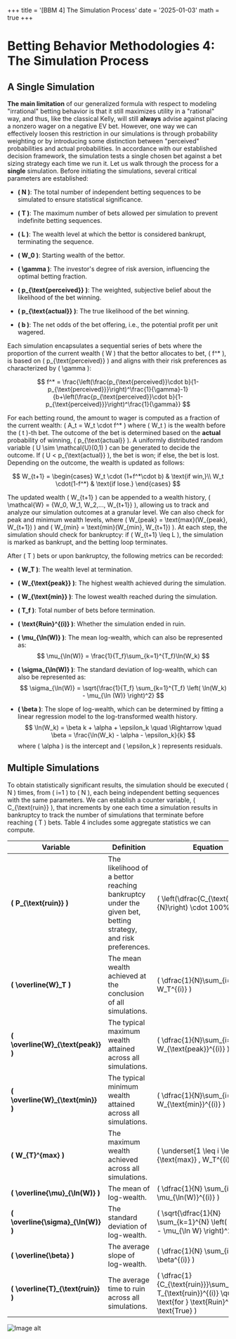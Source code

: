 +++
title = '[BBM 4] The Simulation Process'
date = '2025-01-03'
math = true
+++

# Betting Behavior Methodologies 4: The Simulation Process

## A Single Simulation

**The main limitation** of our generalized formula with respect to modeling "irrational" betting behavior is that it still maximizes utility in a "rational" way, and thus, like the classical Kelly, will still **always** advise against placing a nonzero wager on a negative EV bet. However, one way we can effectively loosen this restriction in our simulations is through probability weighting or by introducing some distinction between "perceived" probabilities and actual probabilities. In accordance with our established decision framework, the simulation tests a single chosen bet against a bet sizing strategy each time we run it. Let us walk through the process for a **single** simulation. Before initiating the simulations, several critical parameters are established:

- **\( N \)**: The total number of independent betting sequences to be simulated to ensure statistical significance.

- **\( T \)**: The maximum number of bets allowed per simulation to prevent indefinite betting sequences.
- **\( L \)**: The wealth level at which the bettor is considered bankrupt, terminating the sequence.
- **\( W_0 \)**: Starting wealth of the bettor.
- **\( \gamma \)**: The investor's degree of risk aversion, influencing the optimal betting fraction.
- **\( p_{\text{perceived}} \)**: The weighted, subjective belief about the likelihood of the bet winning.
- **\( p_{\text{actual}} \)**: The true likelihood of the bet winning.
- **\( b \)**: The net odds of the bet offering, i.e., the potential profit per unit wagered.

Each simulation encapsulates a sequential series of bets where the proportion of the current wealth \( W \) that the bettor allocates to bet, \( f^* \), is based on \( p_{\text{perceived}} \) and aligns with their risk preferences as characterized by \( \gamma \):

$$
f^* = \frac{\left(\frac{p_{\text{perceived}}\cdot b}{1-p_{\text{perceived}}}\right)^\frac{1}{\gamma}-1}{b+\left(\frac{p_{\text{perceived}}\cdot b}{1-p_{\text{perceived}}}\right)^\frac{1}{\gamma}}
$$

For each betting round, the amount to wager is computed as a fraction of the current wealth:
\( A_t = W_t \cdot f^* \)
where \( W_t \) is the wealth before the \( t \)-th bet. The outcome of the bet is determined based on the **actual** probability of winning, \( p_{\text{actual}} \). A uniformly distributed random variable \( U \sim \mathcal{U}(0,1) \) can be generated to decide the outcome. If \( U < p_{\text{actual}} \), the bet is won; if else, the bet is lost. Depending on the outcome, the wealth is updated as follows:

$$
W_{t+1} = \begin{cases}
    W_t \cdot (1+f^*\cdot b) & \text{if win,}\\
    W_t \cdot(1-f^*) & \text{if lose.}
\end{cases}
$$

The updated wealth \( W_{t+1} \) can be appended to a wealth history, \( \mathcal{W} = \{W_0, W_1, W_2,..., W_{t+1}\} \), allowing us to track and analyze our simulation outcomes at a granular level. We can also check for peak and minimum wealth levels, where \( W_{peak} = \text{max}(W_{peak}, W_{t+1}) \) and \( W_{min} = \text{min}(W_{min}, W_{t+1}) \). At each step, the simulation should check for bankruptcy: if \( W_{t+1} \leq L \), the simulation is marked as bankrupt, and the betting loop terminates.

After \( T \) bets or upon bankruptcy, the following metrics can be recorded:

- **\( W_T \)**: The wealth level at termination.

- **\( W_{\text{peak}} \)**: The highest wealth achieved during the simulation.
- **\( W_{\text{min}} \)**: The lowest wealth reached during the simulation.
- **\( T_f \)**: Total number of bets before termination.
- **\( \text{Ruin}^{(i)} \)**: Whether the simulation ended in ruin.
- **\( \mu_{\ln(W)} \)**: The mean log-wealth, which can also be represented as:
    $$
    \mu_{\ln(W)} = \frac{1}{T_f}\sum_{k=1}^{T_f}\ln(W_k)
    $$
- **\( \sigma_{\ln(W)} \)**: The standard deviation of log-wealth, which can also be represented as:
    $$
    \sigma_{\ln(W)} = \sqrt{\frac{1}{T_f} \sum_{k=1}^{T_f} \left( \ln(W_k) - \mu_{\ln (W)} \right)^2}
    $$
- **\( \beta \)**: The slope of log-wealth, which can be determined by fitting a linear regression model to the log-transformed wealth history.
    $$
    \ln(W_k) = \beta k + \alpha + \epsilon_k \quad \Rightarrow \quad \beta = \frac{\ln(W_k) - \alpha - \epsilon_k}{k}
    $$
    where \( \alpha \) is the intercept and \( \epsilon_k \) represents residuals.

## Multiple Simulations

To obtain statistically significant results, the simulation should be executed \( N \) times, from \( i=1 \) to \( N \), each being independent betting sequences with the same parameters. We can establish a counter variable, \( C_{\text{ruin}} \), that increments by one each time a simulation results in bankruptcy to track the number of simulations that terminate before reaching \( T \) bets. Table 4 includes some aggregate statistics we can compute.

| **Variable**                        | **Definition**                                                                                                                                  | **Equation**                                                                                                               |
|-------------------------------------|--------------------------------------------------------------------------------------------------------------------------------------------------|----------------------------------------------------------------------------------------------------------------------------|
| **\( P_{\text{ruin}} \)**           | The likelihood of a bettor reaching bankruptcy under the given bet, betting strategy, and risk preferences.                                       | \( \left(\dfrac{C_{\text{ruin}}}{N}\right) \cdot 100\% \)                                                                 |
| **\( \overline{W}_T \)**            | The mean wealth achieved at the conclusion of all simulations.                                                                                    | \( \dfrac{1}{N}\sum_{i=1}^{N} W_T^{(i)} \)                                                                                |
| **\( \overline{W}_{\text{peak}} \)** | The typical maximum wealth attained across all simulations.                                                                                        | \( \dfrac{1}{N}\sum_{i=1}^{N} W_{\text{peak}}^{(i)} \)                                                                    |
| **\( \overline{W}_{\text{min}} \)**  | The typical minimum wealth attained across all simulations.                                                                                        | \( \dfrac{1}{N}\sum_{i=1}^{N} W_{\text{min}}^{(i)} \)                                                                     |
| **\( W_{T}^{max} \)**                | The maximum wealth achieved across all simulations.                                                                                                 | \( \underset{1 \leq i \leq N}{\text{max}} \, W_T^{(i)} \)                                                                   |
| **\( \overline{\mu}_{\ln(W)} \)**    | The mean of log-wealth.                                                                                                                            | \( \dfrac{1}{N} \sum_{i=1}^{N} \mu_{\ln(W)}^{(i)} \)                                                                       |
| **\( \overline{\sigma}_{\ln(W)} \)** | The standard deviation of log-wealth.                                                                                                              | \( \sqrt{\dfrac{1}{N} \sum_{k=1}^{N} \left( \ln(W_k) - \mu_{\ln W} \right)^2} \)                                         |
| **\( \overline{\beta} \)**            | The average slope of log-wealth.                                                                                                                  | \( \dfrac{1}{N} \sum_{i=1}^{N} \beta^{(i)} \)                                                                               |
| **\( \overline{T}_{\text{ruin}} \)** | The average time to ruin across all simulations.                                                                                                | \( \dfrac{1}{C_{\text{ruin}}}\sum_{i=1}^{N} T_{\text{ruin}}^{(i)} \quad \text{for } \text{Ruin}^{(i)} = \text{True} \) |

![Image alt](images/aggregate_stats_table.png)
